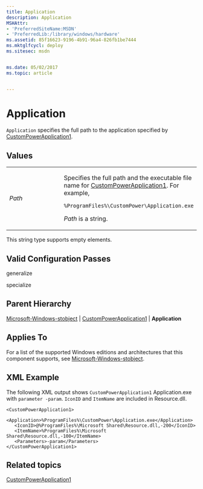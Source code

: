 ```yaml
---
title: Application
description: Application
MSHAttr:
- 'PreferredSiteName:MSDN'
- 'PreferredLib:/library/windows/hardware'
ms.assetid: 85f16623-9196-4b91-96a4-826fb1be7444
ms.mktglfcycl: deploy
ms.sitesec: msdn


ms.date: 05/02/2017
ms.topic: article


---
```


# Application


`Application` specifies the full path to the application specified by [CustomPowerApplication1](microsoft-windows-stobject-custompowerapplication1.md).

## Values


<table>
<colgroup>
<col width="50%" />
<col width="50%" />
</colgroup>
<tbody>
<tr class="odd">
<td><p><em>Path</em></p></td>
<td><p>Specifies the full path and the executable file name for <a href="microsoft-windows-stobject-custompowerapplication1.md" data-raw-source="[CustomPowerApplication1](microsoft-windows-stobject-custompowerapplication1.md)">CustomPowerApplication1</a>. For example,</p>
<pre class="syntax" space="preserve"><code>%ProgramFiles%\CustomPower\Application.exe</code></pre>
<p><em>Path</em> is a string.</p></td>
</tr>
</tbody>
</table>

 

This string type supports empty elements.

## Valid Configuration Passes


generalize

specialize

## Parent Hierarchy


[Microsoft-Windows-stobject](microsoft-windows-stobject.md) | [CustomPowerApplication1](microsoft-windows-stobject-custompowerapplication1.md) | **Application**

## Applies To


For a list of the supported Windows editions and architectures that this component supports, see [Microsoft-Windows-stobject](microsoft-windows-stobject.md).

## XML Example


The following XML output shows `CustomPowerApplication1` Application.exe with `parameter -param`. `IconID` and `ItemName` are included in Resource.dll.

```
<CustomPowerApplication1>
   <Application>%ProgramFiles%\CustomPower\Application.exe</Application>
   <IconID>@%ProgramFiles%\Microsoft Shared\Resource.dll,-200</IconID>
   <ItemName>%ProgramFiles%\Microsoft Shared\Resource.dll,-100</ItemName>
   <Parameters>-param</Parameters>
</CustomPowerApplication1>
```

## Related topics


[CustomPowerApplication1](microsoft-windows-stobject-custompowerapplication1.md)

 

 







